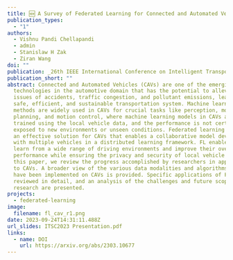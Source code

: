 ```yaml
---
title: 🆕 A Survey of Federated Learning for Connected and Automated Vehicles
publication_types:
  - "1"
authors:
  - Vishnu Pandi Chellapandi
  - admin
  - Stanislaw H Zak
  - Ziran Wang
doi: ""
publication: _26th IEEE International Conference on Intelligent Transportation Systems (ITSC)_
publication_short: ""
abstract: Connected and Automated Vehicles (CAVs) are one of the emerging
  technologies in the automotive domain that has the potential to alleviate the
  issues of accidents, traffic congestion, and pollutant emissions, leading to a
  safe, efficient, and sustainable transportation system. Machine learning-based
  methods are widely used in CAVs for crucial tasks like perception, motion
  planning, and motion control, where machine learning models in CAVs are solely
  trained using the local vehicle data, and the performance is not certain when
  exposed to new environments or unseen conditions. Federated learning (FL) is
  an effective solution for CAVs that enables a collaborative model development
  with multiple vehicles in a distributed learning framework. FL enables CAVs to
  learn from a wide range of driving environments and improve their overall
  performance while ensuring the privacy and security of local vehicle data. In
  this paper, we review the progress accomplished by researchers in applying FL
  to CAVs. A broader view of the various data modalities and algorithms that
  have been implemented on CAVs is provided. Specific applications of FL are
  reviewed in detail, and an analysis of the challenges and future scope of
  research are presented.
projects:
  - federated-learning
image:
  filename: fl_cav_r1.png
date: 2023-09-24T14:31:11.488Z
url_slides: ITSC2023 Presentation.pdf
links:
  - name: DOI
    url: https://arxiv.org/abs/2303.10677
---
```

